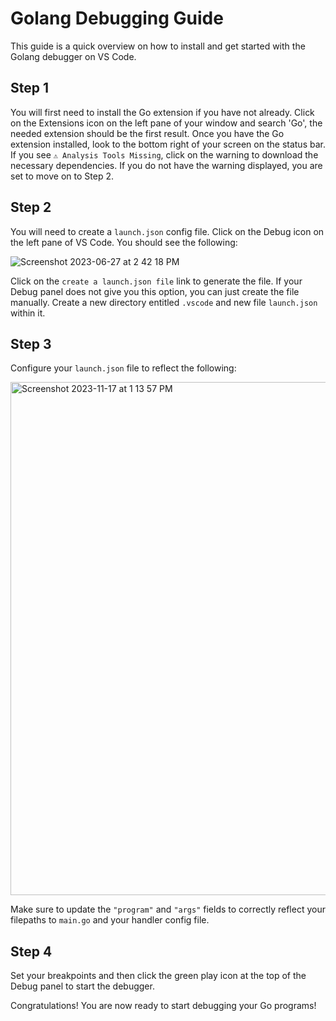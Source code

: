 # Golang Debugging Guide
This guide is a quick overview on how to install and get started with the Golang debugger on VS Code.

## Step 1
You will first need to install the Go extension if you have not already. Click on the Extensions icon on the left pane of your window and search 'Go', the needed extension should be the first result. Once you have the Go extension installed, look to the bottom right of your screen on the status bar. If you see `⚠️ Analysis Tools Missing`, click on the warning to download the necessary dependencies. If you do not have the warning displayed, you are set to move on to Step 2.

## Step 2
You will need to create a `launch.json` config file. Click on the Debug icon on the left pane of VS Code. You should see the following:

![Screenshot 2023-06-27 at 2 42 18 PM](https://github.com/attackevals/evalsC2server/assets/78662790/25b67171-a9b3-4fc4-ac77-27765025d8e5)

Click on the `create a launch.json file` link to generate the file. If your Debug panel does not give you this option, you can just create the file manually. Create a new directory entitled `.vscode` and new file `launch.json` within it.

## Step 3
Configure your `launch.json` file to reflect the following:

<img width="821" alt="Screenshot 2023-11-17 at 1 13 57 PM" src="https://github.com/attackevals/evalsC2server/assets/78662790/19a98ab8-1fe0-4f8a-9b98-2f1dc0e794b2">

Make sure to update the `"program"` and `"args"` fields to correctly reflect your filepaths to `main.go` and your handler config file.

## Step 4
Set your breakpoints and then click the green play icon at the top of the Debug panel to start the debugger.

Congratulations! You are now ready to start debugging your Go programs!
